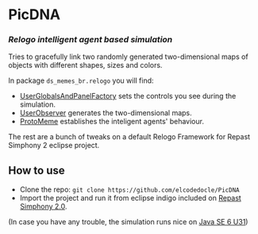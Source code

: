 PicDNA
======
### *Relogo intelligent agent based simulation*

Tries to gracefully link two randomly generated two-dimensional maps of objects with different shapes, sizes and colors.

In package `ds_memes_br.relogo` you will find:

* [UserGlobalsAndPanelFactory](https://github.com/elcodedocle/PicDNA/blob/master/src/ds_memes_br/relogo/UserGlobalsAndPanelFactory.groovy) sets the controls you see during the simulation.
* [UserObserver](https://github.com/elcodedocle/PicDNA/blob/master/src/ds_memes_br/relogo/UserObserver.groovy) generates the two-dimensional maps.
* [ProtoMeme](https://github.com/elcodedocle/PicDNA/blob/master/src/ds_memes_br/relogo/ProtoMeme.groovy) establishes the inteligent agents' behaviour.

The rest are a bunch of tweaks on a default Relogo Framework for Repast Simphony 2 eclipse project.

## How to use

* Clone the repo: `git clone https://github.com/elcodedocle/PicDNA`
* Import the project and run it from eclipse indigo included on [Repast Simphony 2.0](http://sourceforge.net/projects/repast/files/Repast%20Simphony/Repast%20Simphony%202.0/).

(In case you have any trouble, the simulation runs nice on [Java SE 6 U31](http://www.oracle.com/technetwork/java/javasebusiness/downloads/java-archive-downloads-javase6-419409.html))
